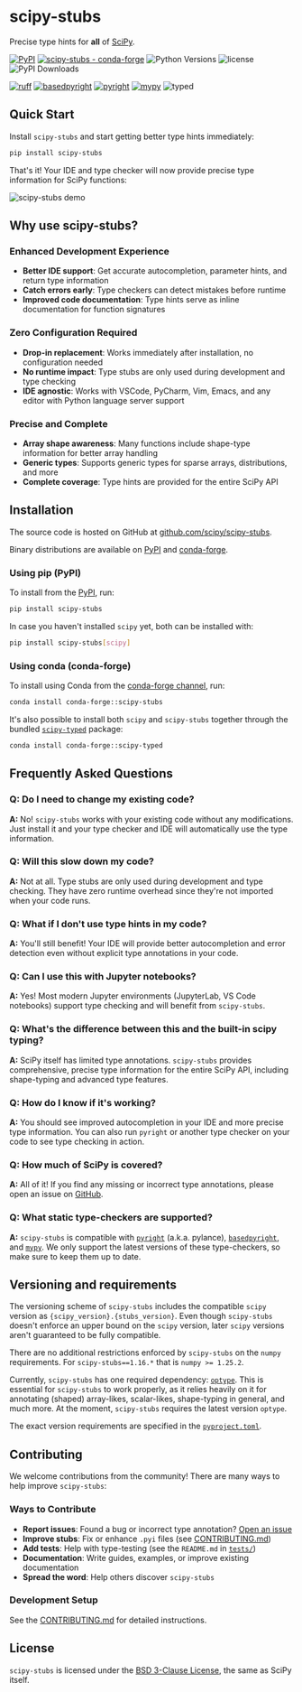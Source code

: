 # scipy-stubs

Precise type hints for **all** of <a href="https://github.com/scipy/scipy">SciPy</a>.

[![PyPI](https://img.shields.io/pypi/v/scipy-stubs?color=blue&style=flat-square)](https://pypi.org/project/scipy-stubs/)
[![scipy-stubs - conda-forge](https://anaconda.org/conda-forge/scipy-stubs/badges/version.svg)](https://anaconda.org/conda-forge/scipy-stubs)
![Python Versions](https://img.shields.io/pypi/pyversions/scipy-stubs?color=blue&style=flat-square)
![license](https://img.shields.io/github/license/scipy/scipy-stubs?color=violet&style=flat-square)
![PyPI Downloads](https://img.shields.io/pypi/dm/scipy-stubs?color=violet&style=flat-square)

[![ruff](https://img.shields.io/endpoint?url=https://raw.githubusercontent.com/astral-sh/ruff/main/assets/badge/v2.json)](https://github.com/astral-sh/ruff)
[![basedpyright](https://img.shields.io/badge/basedpyright-checked-42b983)](https://detachhead.github.io/basedpyright)
[![pyright](https://microsoft.github.io/pyright/img/pyright_badge.svg)](https://github.com/microsoft/pyright)
[![mypy](https://www.mypy-lang.org/static/mypy_badge.svg)](https://github.com/python/mypy)
![typed](https://img.shields.io/pypi/types/scipy-stubs?color=white)

## Quick Start

Install `scipy-stubs` and start getting better type hints immediately:

```bash
pip install scipy-stubs
```

That's it! Your IDE and type checker will now provide precise type information for SciPy functions:

![scipy-stubs demo](https://github.com/user-attachments/assets/2cf05d30-9a4c-41f9-8bc2-bbf12998ff26)

## Why use scipy-stubs?

### Enhanced Development Experience

- **Better IDE support**: Get accurate autocompletion, parameter hints, and return type information
- **Catch errors early**: Type checkers can detect mistakes before runtime
- **Improved code documentation**: Type hints serve as inline documentation for function signatures

### Zero Configuration Required

- **Drop-in replacement**: Works immediately after installation, no configuration needed
- **No runtime impact**: Type stubs are only used during development and type checking
- **IDE agnostic**: Works with VSCode, PyCharm, Vim, Emacs, and any editor with Python language server support

### Precise and Complete

- **Array shape awareness**: Many functions include shape-type information for better array handling
- **Generic types**: Supports generic types for sparse arrays, distributions, and more
- **Complete coverage**: Type hints are provided for the entire SciPy API

<!-- NOTE: SciPy permalinks to the following `#installation` anchor; don't modify it! -->

## Installation

The source code is hosted on GitHub at [github.com/scipy/scipy-stubs](https://github.com/scipy/scipy-stubs/).

Binary distributions are available on [PyPI](https://pypi.org/project/scipy-stubs/) and
[conda-forge](https://anaconda.org/conda-forge/scipy-stubs).

### Using pip (PyPI)

To install from the [PyPI](https://pypi.org/project/scipy-stubs/), run:

```bash
pip install scipy-stubs
```

In case you haven't installed `scipy` yet, both can be installed with:

```bash
pip install scipy-stubs[scipy]
```

### Using conda (conda-forge)

To install using Conda from the [conda-forge channel](https://anaconda.org/conda-forge/scipy-stubs), run:

```bash
conda install conda-forge::scipy-stubs
```

It's also possible to install both `scipy` and `scipy-stubs` together through the bundled
[`scipy-typed`](https://anaconda.org/conda-forge/scipy-typed) package:

```bash
conda install conda-forge::scipy-typed
```

## Frequently Asked Questions

### Q: Do I need to change my existing code?

**A:** No! `scipy-stubs` works with your existing code without any modifications.
    Just install it and your type checker and IDE will automatically use the type information.

### Q: Will this slow down my code?

**A:** Not at all. Type stubs are only used during development and type checking.
    They have zero runtime overhead since they're not imported when your code runs.

### Q: What if I don't use type hints in my code?

**A:** You'll still benefit! Your IDE will provide better autocompletion and error detection
    even without explicit type annotations in your code.

### Q: Can I use this with Jupyter notebooks?

**A:** Yes! Most modern Jupyter environments (JupyterLab, VS Code notebooks) support
    type checking and will benefit from `scipy-stubs`.

### Q: What's the difference between this and the built-in scipy typing?

**A:** SciPy itself has limited type annotations. `scipy-stubs` provides comprehensive,
    precise type information for the entire SciPy API, including shape-typing and advanced type features.

### Q: How do I know if it's working?

**A:** You should see improved autocompletion in your IDE and more precise type information.
    You can also run `pyright` or another type checker on your code to see type checking in action.

### Q: How much of SciPy is covered?

**A:** All of it! If you find any missing or incorrect type annotations, please open an issue on [GitHub](https://github.com/scipy/scipy-stubs/issues).

### Q: What static type-checkers are supported?

**A:** `scipy-stubs` is compatible with [`pyright`](https://pyright.readthedocs.io/en/latest/index.html) (a.k.a. pylance),
    [`basedpyright`](https://github.com/DetachHead/basedpyright), and [`mypy`](https://github.com/python/mypy).
    We only support the latest versions of these type-checkers, so make sure to keep them up to date.

## Versioning and requirements

The versioning scheme of `scipy-stubs` includes the compatible `scipy` version as `{scipy_version}.{stubs_version}`.
Even though `scipy-stubs` doesn't enforce an upper bound on the `scipy` version, later `scipy` versions aren't guaranteed to be
fully compatible.

There are no additional restrictions enforced by `scipy-stubs` on the `numpy` requirements.
For `scipy-stubs==1.16.*` that is `numpy >= 1.25.2`.

Currently, `scipy-stubs` has one required dependency: [`optype`](https://github.com/jorenham/optype).
This is essential for `scipy-stubs` to work properly, as it relies heavily on it for annotating (shaped) array-likes,
scalar-likes, shape-typing in general, and much more. At the moment, `scipy-stubs` requires the latest version `optype`.

The exact version requirements are specified in the [`pyproject.toml`](pyproject.toml).

## Contributing

We welcome contributions from the community! There are many ways to help improve `scipy-stubs`:

### Ways to Contribute

- **Report issues**: Found a bug or incorrect type annotation? [Open an issue](https://github.com/scipy/scipy-stubs/issues)
- **Improve stubs**: Fix or enhance `.pyi` files (see [CONTRIBUTING.md](https://github.com/scipy/scipy-stubs/blob/master/CONTRIBUTING.md))
- **Add tests**: Help with type-testing (see the `README.md` in [`tests/`](https://github.com/scipy/scipy-stubs/tree/master/tests))
- **Documentation**: Write guides, examples, or improve existing documentation
- **Spread the word**: Help others discover `scipy-stubs`

### Development Setup

See the [CONTRIBUTING.md](https://github.com/scipy/scipy-stubs/blob/master/CONTRIBUTING.md) for detailed instructions.

## License

`scipy-stubs` is licensed under the [BSD 3-Clause License](https://github.com/scipy/scipy-stubs/blob/master/LICENSE),
the same as SciPy itself.
